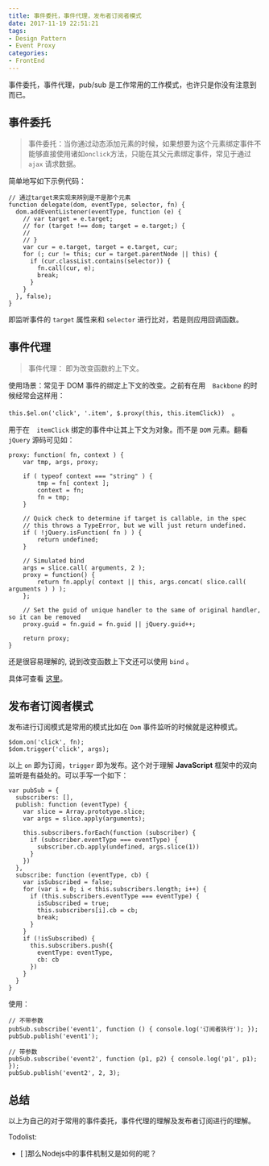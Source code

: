 ```yaml
---
title: 事件委托，事件代理，发布者订阅者模式
date: 2017-11-19 22:51:21
tags:
- Design Pattern
- Event Proxy
categories:
- FrontEnd
---
```



事件委托，事件代理，pub/sub 是工作常用的工作模式，也许只是你没有注意到而已。

## 事件委托

> 事件委托：当你通过动态添加元素的时候，如果想要为这个元素绑定事件不能够直接使用诸如`onclick`方法，只能在其父元素绑定事件，常见于通过 `ajax` 请求数据。


简单地写如下示例代码：

```
// 通过target来实现来辨别是不是那个元素
function delegate(dom, eventType, selector, fn) {
  dom.addEventListener(eventType, function (e) {
    // var target = e.target;
    // for (target !== dom; target = e.target;) {
    //
    // }
    var cur = e.target, target = e.target, cur;
    for (; cur != this; cur = target.parentNode || this) {
      if (cur.classList.contains(selector)) {
        fn.call(cur, e);
        break;
      }
    }
  }, false);
}
```

即监听事件的 `target` 属性来和 `selector` 进行比对，若是则应用回调函数。

## 事件代理 

> 事件代理： 即为改变函数的上下文。

使用场景：常见于 DOM 事件的绑定上下文的改变。之前有在用　`Backbone` 的时候经常会这样用：

`this.$el.on('click', '.item', $.proxy(this, this.itemClick))`　。

用于在　`itemClick` 绑定的事件中让其上下文为对象。而不是 `DOM` 元素。翻看 `jQuery` 源码可见如：

```
proxy: function( fn, context ) {
	var tmp, args, proxy;

	if ( typeof context === "string" ) {
		tmp = fn[ context ];
		context = fn;
		fn = tmp;
	}

	// Quick check to determine if target is callable, in the spec
	// this throws a TypeError, but we will just return undefined.
	if ( !jQuery.isFunction( fn ) ) {
		return undefined;
	}

	// Simulated bind
	args = slice.call( arguments, 2 );
	proxy = function() {
		return fn.apply( context || this, args.concat( slice.call( arguments ) ) );
	};

	// Set the guid of unique handler to the same of original handler, so it can be removed
	proxy.guid = fn.guid = fn.guid || jQuery.guid++;

	return proxy;
}
```

还是很容易理解的, 说到改变函数上下文还可以使用 `bind` 。

具体可查看 [这里](https://developer.mozilla.org/zh-CN/docs/Web/JavaScript/Reference/Global_Objects/Function/bind)。


## 发布者订阅者模式

发布进行订阅模式是常用的模式比如在 `Dom` 事件监听的时候就是这种模式。

```
$dom.on('click', fn);
$dom.trigger('click', args);
```

以上 `on` 即为订阅，`trigger` 即为发布。这个对于理解 **JavaScript** 框架中的双向监听是有益处的。可以手写一个如下：

```
var pubSub = {
  subscribers: [],
  publish: function (eventType) {
    var slice = Array.prototype.slice;
    var args = slice.apply(arguments);

    this.subscribers.forEach(function (subscriber) {
      if (subscriber.eventType === eventType) {
        subscriber.cb.apply(undefined, args.slice(1))
      }
    })
  },
  subscribe: function (eventType, cb) {
    var isSubscribed = false;
    for (var i = 0; i < this.subscribers.length; i++) {
      if (this.subscribers.eventType === eventType) {
        isSubscribed = true;
        this.subscribers[i].cb = cb;
        break;
      }
    }
    if (!isSubscribed) {
      this.subscribers.push({
        eventType: eventType,
        cb: cb
      })
    }
  }
}
```

使用：

```
// 不带参数
pubSub.subscribe('event1', function () { console.log('订阅者执行'); });
pubSub.publish('event1');

// 带参数
pubSub.subscribe('event2', function (p1, p2) { console.log('p1', p1); });
pubSub.publish('event2', 2, 3);
```

## 总结

以上为自己的对于常用的事件委托，事件代理的理解及发布者订阅进行的理解。

Todolist:

- [ ]那么Nodejs中的事件机制又是如何的呢？
